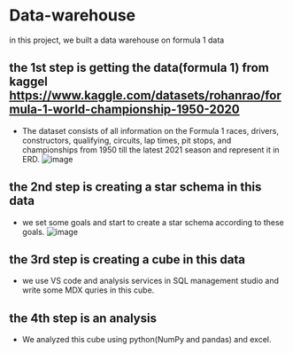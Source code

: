 # Data-warehouse
in this project, we built a data warehouse on formula 1 data
## the 1st step is getting the data(formula 1) from kaggel https://www.kaggle.com/datasets/rohanrao/formula-1-world-championship-1950-2020
* The dataset consists of all information on the Formula 1 races, drivers, constructors, 
qualifying, circuits, lap times, pit stops, and championships from 1950 till the latest 2021 
season and represent it in ERD.
![image](https://user-images.githubusercontent.com/75946833/170079768-eb251bee-c74c-47f6-9810-cb560dc02507.png)

## the 2nd step is creating a star schema in this data
* we set some goals and start to create a star schema according to these goals.
  ![image](https://user-images.githubusercontent.com/75946833/170080866-bc806b0f-9d22-48d0-8a51-a055b2c1ddc7.png)

## the 3rd step is creating a cube in this data
* we use VS code and analysis services in SQL management studio and write some MDX quries in this cube.

## the 4th step is an analysis 
* We analyzed this cube using python(NumPy and pandas) and excel.

